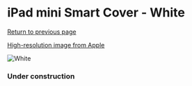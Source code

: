 # iPad mini Smart Cover - White

[Return to previous page](/ipad_mini)

[High-resolution image from Apple](https://store.storeimages.cdn-apple.com/8756/as-images.apple.com/is/MGNK2?wid=4500&hei=4500&fmt=png)

<div style="width: 384px"><img src="/everypreview/MGNK2.png" alt="White"></div>

### Under construction
